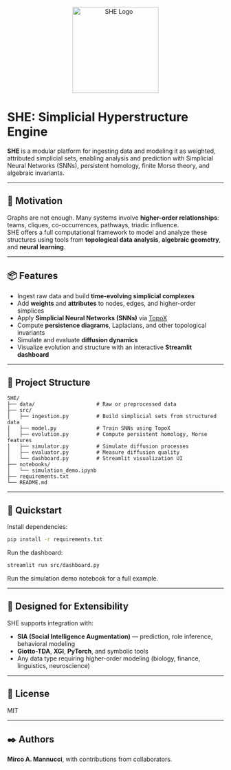 
<p align="center">
  <img src="she_logo.png" alt="SHE Logo" width="200"/>
</p>

# SHE: Simplicial Hyperstructure Engine

**SHE** is a modular platform for ingesting data and modeling it as weighted, attributed simplicial sets, enabling analysis and prediction with Simplicial Neural Networks (SNNs), persistent homology, finite Morse theory, and algebraic invariants.

---

## 🔺 Motivation

Graphs are not enough. Many systems involve **higher-order relationships**: teams, cliques, co-occurrences, pathways, triadic influence.  
SHE offers a full computational framework to model and analyze these structures using tools from **topological data analysis**, **algebraic geometry**, and **neural learning**.

---

## 📦 Features

- Ingest raw data and build **time-evolving simplicial complexes**
- Add **weights** and **attributes** to nodes, edges, and higher-order simplices
- Apply **Simplicial Neural Networks (SNNs)** via [TopoX](https://github.com/simplicial-topology/topox)
- Compute **persistence diagrams**, Laplacians, and other topological invariants
- Simulate and evaluate **diffusion dynamics**
- Visualize evolution and structure with an interactive **Streamlit dashboard**

---

## 📁 Project Structure

```
SHE/
├── data/                    # Raw or preprocessed data
├── src/
│   ├── ingestion.py         # Build simplicial sets from structured data
│   ├── model.py             # Train SNNs using TopoX
│   ├── evolution.py         # Compute persistent homology, Morse features
│   ├── simulator.py         # Simulate diffusion processes
│   ├── evaluator.py         # Measure diffusion quality
│   └── dashboard.py         # Streamlit visualization UI
├── notebooks/
│   └── simulation_demo.ipynb
├── requirements.txt
└── README.md
```

---

## 🚀 Quickstart

Install dependencies:

```bash
pip install -r requirements.txt
```

Run the dashboard:

```bash
streamlit run src/dashboard.py
```

Run the simulation demo notebook for a full example.

---

## 🧠 Designed for Extensibility

SHE supports integration with:
- **SIA (Social Intelligence Augmentation)** — prediction, role inference, behavioral modeling
- **Giotto-TDA**, **XGI**, **PyTorch**, and symbolic tools
- Any data type requiring higher-order modeling (biology, finance, linguistics, neuroscience)

---

## 📜 License

MIT

---

## ✒️ Authors

**Mirco A. Mannucci**, with contributions from collaborators.

